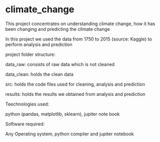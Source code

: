 # climate_change

This project concentrates on understanding climate change, how it has been changing and predicting the climate change

In this project we used the data from 1750 to 2015 (source: Kaggle) to perform analysis and prediction

project folder structure:

data_raw:  consists of raw data which is not cleaned

data_clean: holds the clean data

src: holds the code files used for cleaning, analysis and prediction

results: holds the results we obtained from analysis and prediction


Teechnologies used:

python (pandas, matplotlib, sklearn), jupiter note book 

Software required:

Any Operating system, python compiler and jupiter notebook

